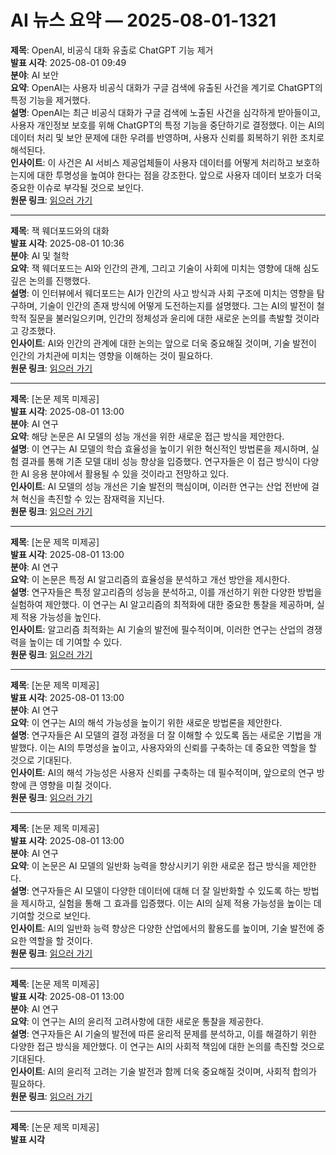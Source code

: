 # AI 뉴스 요약 — 2025-08-01-1321

**제목**: OpenAI, 비공식 대화 유출로 ChatGPT 기능 제거  
**발표 시각**: 2025-08-01 09:49  
**분야**: AI 보안  
**요약**: OpenAI는 사용자 비공식 대화가 구글 검색에 유출된 사건을 계기로 ChatGPT의 특정 기능을 제거했다.  
**설명**: OpenAI는 최근 비공식 대화가 구글 검색에 노출된 사건을 심각하게 받아들이고, 사용자 개인정보 보호를 위해 ChatGPT의 특정 기능을 중단하기로 결정했다. 이는 AI의 데이터 처리 및 보안 문제에 대한 우려를 반영하며, 사용자 신뢰를 회복하기 위한 조치로 해석된다.  
**인사이트**: 이 사건은 AI 서비스 제공업체들이 사용자 데이터를 어떻게 처리하고 보호하는지에 대한 투명성을 높여야 한다는 점을 강조한다. 앞으로 사용자 데이터 보호가 더욱 중요한 이슈로 부각될 것으로 보인다.  
**원문 링크**: [읽으러 가기](https://venturebeat.com/ai/openai-removes-chatgpt-feature-after-private-conversations-leak-to-google-search/)

---

**제목**: 잭 웨더포드와의 대화  
**발표 시각**: 2025-08-01 10:36  
**분야**: AI 및 철학  
**요약**: 잭 웨더포드는 AI와 인간의 관계, 그리고 기술이 사회에 미치는 영향에 대해 심도 깊은 논의를 진행했다.  
**설명**: 이 인터뷰에서 웨더포드는 AI가 인간의 사고 방식과 사회 구조에 미치는 영향을 탐구하며, 기술이 인간의 존재 방식에 어떻게 도전하는지를 설명했다. 그는 AI의 발전이 철학적 질문을 불러일으키며, 인간의 정체성과 윤리에 대한 새로운 논의를 촉발할 것이라고 강조했다.  
**인사이트**: AI와 인간의 관계에 대한 논의는 앞으로 더욱 중요해질 것이며, 기술 발전이 인간의 가치관에 미치는 영향을 이해하는 것이 필요하다.  
**원문 링크**: [읽으러 가기](https://lexfridman.com/jack-weatherford/?utm_source=rss&utm_medium=rss&utm_campaign=jack-weatherford)

---

**제목**: [논문 제목 미제공]  
**발표 시각**: 2025-08-01 13:00  
**분야**: AI 연구  
**요약**: 해당 논문은 AI 모델의 성능 개선을 위한 새로운 접근 방식을 제안한다.  
**설명**: 이 연구는 AI 모델의 학습 효율성을 높이기 위한 혁신적인 방법론을 제시하며, 실험 결과를 통해 기존 모델 대비 성능 향상을 입증했다. 연구자들은 이 접근 방식이 다양한 AI 응용 분야에서 활용될 수 있을 것이라고 전망하고 있다.  
**인사이트**: AI 모델의 성능 개선은 기술 발전의 핵심이며, 이러한 연구는 산업 전반에 걸쳐 혁신을 촉진할 수 있는 잠재력을 지닌다.  
**원문 링크**: [읽으러 가기](https://arxiv.org/abs/2507.22951)

---

**제목**: [논문 제목 미제공]  
**발표 시각**: 2025-08-01 13:00  
**분야**: AI 연구  
**요약**: 이 논문은 특정 AI 알고리즘의 효율성을 분석하고 개선 방안을 제시한다.  
**설명**: 연구자들은 특정 알고리즘의 성능을 분석하고, 이를 개선하기 위한 다양한 방법을 실험하여 제안했다. 이 연구는 AI 알고리즘의 최적화에 대한 중요한 통찰을 제공하며, 실제 적용 가능성을 높인다.  
**인사이트**: 알고리즘 최적화는 AI 기술의 발전에 필수적이며, 이러한 연구는 산업의 경쟁력을 높이는 데 기여할 수 있다.  
**원문 링크**: [읽으러 가기](https://arxiv.org/abs/2507.23018)

---

**제목**: [논문 제목 미제공]  
**발표 시각**: 2025-08-01 13:00  
**분야**: AI 연구  
**요약**: 이 연구는 AI의 해석 가능성을 높이기 위한 새로운 방법론을 제안한다.  
**설명**: 연구자들은 AI 모델의 결정 과정을 더 잘 이해할 수 있도록 돕는 새로운 기법을 개발했다. 이는 AI의 투명성을 높이고, 사용자와의 신뢰를 구축하는 데 중요한 역할을 할 것으로 기대된다.  
**인사이트**: AI의 해석 가능성은 사용자 신뢰를 구축하는 데 필수적이며, 앞으로의 연구 방향에 큰 영향을 미칠 것이다.  
**원문 링크**: [읽으러 가기](https://arxiv.org/abs/2507.23067)

---

**제목**: [논문 제목 미제공]  
**발표 시각**: 2025-08-01 13:00  
**분야**: AI 연구  
**요약**: 이 논문은 AI 모델의 일반화 능력을 향상시키기 위한 새로운 접근 방식을 제안한다.  
**설명**: 연구자들은 AI 모델이 다양한 데이터에 대해 더 잘 일반화할 수 있도록 하는 방법을 제시하고, 실험을 통해 그 효과를 입증했다. 이는 AI의 실제 적용 가능성을 높이는 데 기여할 것으로 보인다.  
**인사이트**: AI의 일반화 능력 향상은 다양한 산업에서의 활용도를 높이며, 기술 발전에 중요한 역할을 할 것이다.  
**원문 링크**: [읽으러 가기](https://arxiv.org/abs/2507.23091)

---

**제목**: [논문 제목 미제공]  
**발표 시각**: 2025-08-01 13:00  
**분야**: AI 연구  
**요약**: 이 연구는 AI의 윤리적 고려사항에 대한 새로운 통찰을 제공한다.  
**설명**: 연구자들은 AI 기술의 발전에 따른 윤리적 문제를 분석하고, 이를 해결하기 위한 다양한 접근 방식을 제안했다. 이 연구는 AI의 사회적 책임에 대한 논의를 촉진할 것으로 기대된다.  
**인사이트**: AI의 윤리적 고려는 기술 발전과 함께 더욱 중요해질 것이며, 사회적 합의가 필요하다.  
**원문 링크**: [읽으러 가기](https://arxiv.org/abs/2507.23163)

---

**제목**: [논문 제목 미제공]  
**발표 시각**